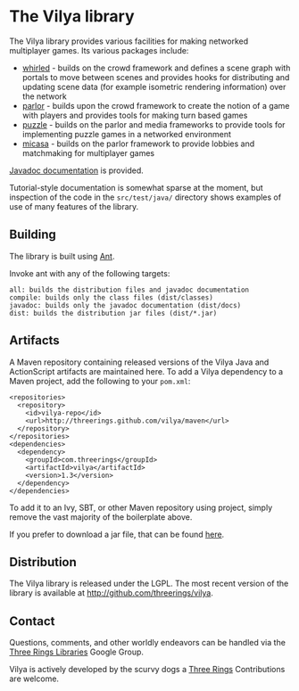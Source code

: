 The Vilya library
=================

The Vilya library provides various facilities for making networked multiplayer
games. Its various packages include:

* [whirled] - builds on the crowd framework and defines a scene graph with
  portals to move between scenes and provides hooks for distributing and
  updating scene data (for example isometric rendering information) over the
  network
* [parlor] - builds upon the crowd framework to create the notion of a game with
  players and provides tools for making turn based games
* [puzzle] - builds on the parlor and media frameworks to provide tools for
  implementing puzzle games in a networked environment
* [micasa] - builds on the parlor framework to provide lobbies and matchmaking
  for multiplayer games

[Javadoc documentation](http://threerings.github.com/vilya/apidocs/) is provided.

Tutorial-style documentation is somewhat sparse at the moment, but inspection
of the code in the `src/test/java/` directory shows examples of use of many
features of the library.

Building
--------

The library is built using [Ant](http://ant.apache.org/).

Invoke ant with any of the following targets:

    all: builds the distribution files and javadoc documentation
    compile: builds only the class files (dist/classes)
    javadoc: builds only the javadoc documentation (dist/docs)
    dist: builds the distribution jar files (dist/*.jar)

Artifacts
---------

A Maven repository containing released versions of the Vilya Java and
ActionScript artifacts are maintained here. To add a Vilya dependency to a
Maven project, add the following to your `pom.xml`:

    <repositories>
      <repository>
        <id>vilya-repo</id>
        <url>http://threerings.github.com/vilya/maven</url>
      </repository>
    </repositories>
    <dependencies>
      <dependency>
        <groupId>com.threerings</groupId>
        <artifactId>vilya</artifactId>
        <version>1.3</version>
      </dependency>
    </dependencies>

To add it to an Ivy, SBT, or other Maven repository using project, simply
remove the vast majority of the boilerplate above.

If you prefer to download a jar file, that can be found
[here](http://threerings.github.com/vilya/maven/com/threerings/vilya/).

Distribution
------------

The Vilya library is released under the LGPL. The most recent version of the
library is available at http://github.com/threerings/vilya.

Contact
-------

Questions, comments, and other worldly endeavors can be handled via the [Three
Rings Libraries](http://groups.google.com/group/ooo-libs) Google Group.

Vilya is actively developed by the scurvy dogs a
[Three Rings](http://www.threerings.net) Contributions are welcome.

[whirled]: http://threerings.github.com/vilya/apidocs/com/threerings/whirled/package-summary.html
[parlor]: http://threerings.github.com/vilya/apidocs/com/threerings/parlor/package-summary.html
[puzzle]: http://threerings.github.com/vilya/apidocs/com/threerings/puzzle/package-summary.html
[micasa]: http://threerings.github.com/vilya/apidocs/com/threerings/micasa/package-summary.html
